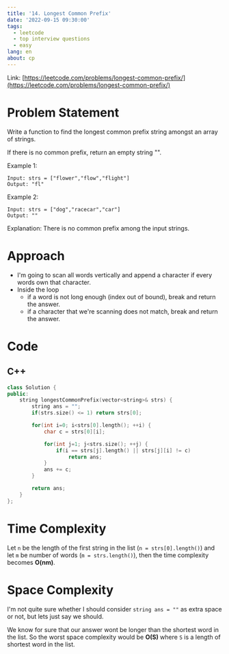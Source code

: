```yaml
---
title: '14. Longest Common Prefix'
date: '2022-09-15 09:30:00'
tags:
  - leetcode
  - top interview questions
  - easy
lang: en
about: cp
---
```


Link: [https://leetcode.com/problems/longest-common-prefix/](https://leetcode.com/problems/longest-common-prefix/)

# Problem Statement

Write a function to find the longest common prefix string amongst an array of strings.

If there is no common prefix, return an empty string "".

Example 1:

```text
Input: strs = ["flower","flow","flight"]
Output: "fl"
```

Example 2:

```text
Input: strs = ["dog","racecar","car"]
Output: ""
```

Explanation: There is no common prefix among the input strings.

# Approach

- I'm going to scan all words vertically and append a character if every words own that character.
- Inside the loop
  - if a word is not long enough (index out of bound), break and return the answer.
  - if a character that we're scanning does not match, break and return the answer.

# Code

## C++

```cpp
class Solution {
public:
    string longestCommonPrefix(vector<string>& strs) {
        string ans = "";
        if(strs.size() <= 1) return strs[0];

        for(int i=0; i<strs[0].length(); ++i) {
            char c = strs[0][i];

            for(int j=1; j<strs.size(); ++j) {
                if(i == strs[j].length() || strs[j][i] != c)
                    return ans;
            }
            ans += c;
        }

        return ans;
    }
};
```

# Time Complexity

Let `n` be the length of the first string in the list (`n = strs[0].length()`) and let `m` be number of words (`m = strs.length()`), then the time complexity becomes **O(nm)**.

# Space Complexity

I'm not quite sure whether I should consider `string ans = ""` as extra space or not, but lets just say we should.

We know for sure that our answer wont be longer than the shortest word in the list. So the worst space complexity would be **O(S)** where `S` is a length of shortest word in the list.

